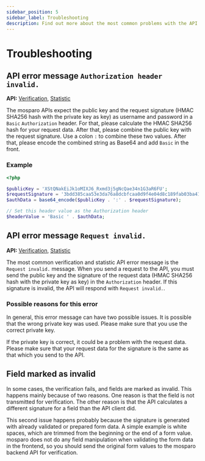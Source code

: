 ```yaml
---
sidebar_position: 5
sidebar_label: Troubleshooting
description: Find out more about the most common problems with the API and what you can do about them.
---
```


# Troubleshooting

## API error message `Authorization header invalid.`

**API:** [Verification](./verification), [Statistic](./statistic)

The mosparo APIs expect the public key and the request signature (HMAC SHA256 hash with the private key as key) as username and password in a `Basic`
`Authorization` header. For that, please calculate the HMAC SHA256 hash for your request data. After that, please combine the public key with the
request signature. Use a colon `:` to combine these two values. After that, please encode the combined string as Base64 and add `Basic` in the front.

### Example

```php
<?php

$publicKey = 'XStQNakEiJk1oMIXJ6_Rxmd3j5gNcQae34n1G3aR6FU';
$requestSignature = '3bdd385caa53e3da76a8dcbfcaa0d9f4e04d8c189fab03ba41383deea236b2d3';
$authData = base64_encode($publicKey . ':' . $requestSignature);

// Set this header value as the Authorization header
$headerValue = 'Basic ' . $authData;
```

## API error message `Request invalid.`

**API:** [Verification](./verification), [Statistic](./statistic)

The most common verification and statistic API error message is the `Request invalid.` message. When you send a request to the API, you must send the 
public key and the signature of the request data (HMAC SHA256 hash with the private key as key) in the `Authorization` header. If this signature is 
invalid, the API will respond with `Request invalid.`.

### Possible reasons for this error

In general, this error message can have two possible issues. It is possible that the wrong private key was used. Please make sure that you use the 
correct private key.

If the private key is correct, it could be a problem with the request data. Please make sure that your request data for the signature is the same as 
that which you send to the API. 

## Field marked as invalid

In some cases, the verification fails, and fields are marked as invalid. This happens mainly because of two reasons. One reason is that the field is not transmitted for verification. The other reason is that the API calculates a different signature for a field than the API client did.

This second issue happens probably because the signature is generated with already validated or prepared form data. A simple example is white spaces, which are trimmed from the beginning or the end of a form value. mosparo does not do any field manipulation when validating the form data in the frontend, so you should send the original form values to the mosparo backend API for verification.